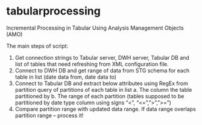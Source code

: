 # tabularprocessing
Incremental Processing in Tabular Using Analysis Management Objects (AMO)


The main steps of script:
1.	Get connection strings to Tabular server, DWH server, Tabular DB and list of tables that need refreshing from XML configuration file. 
2.	Connect to DWH DB and get range of data from STG schema for each table in list (date data from, date data to)
3.	Connect to Tabular DB and extract below attributes using RegEx from partition query of partitions of each table in list
a.	The column the table partitioned by
b.	The range of each partition (tables supposed to be partitioned by date type column using signs “<”, “<=”,”>”,”>=”)
4.	Compare partition range with updated data range. If data range overlaps partition range – process it!




  
  
